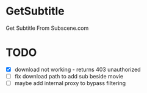 # GetSubtitle
Get Subtitle From Subscene.com

# TODO
- [x] download not working - returns 403 unauthorized
- [ ] fix download path to add sub beside movie
- [ ] maybe add internal proxy to bypass filtering
